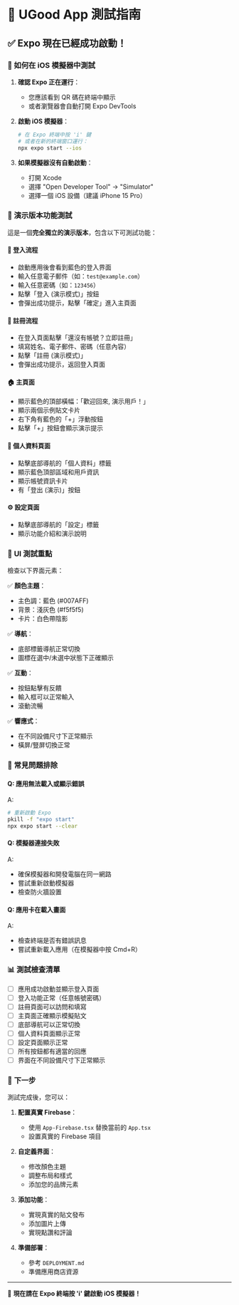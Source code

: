 # 🧪 UGood App 測試指南

## ✅ Expo 現在已經成功啟動！

### 📱 如何在 iOS 模擬器中測試

1. **確認 Expo 正在運行**：
   - 您應該看到 QR 碼在終端中顯示
   - 或者瀏覽器會自動打開 Expo DevTools

2. **啟動 iOS 模擬器**：
   ```bash
   # 在 Expo 終端中按 'i' 鍵
   # 或者在新的終端窗口運行：
   npx expo start --ios
   ```

3. **如果模擬器沒有自動啟動**：
   - 打開 Xcode
   - 選擇 "Open Developer Tool" → "Simulator"
   - 選擇一個 iOS 設備（建議 iPhone 15 Pro）

### 🎯 演示版本功能測試

這是一個**完全獨立的演示版本**，包含以下可測試功能：

#### 🔐 **登入流程**
- 啟動應用後會看到藍色的登入界面
- 輸入任意電子郵件（如：`test@example.com`）
- 輸入任意密碼（如：`123456`）
- 點擊「登入 (演示模式)」按鈕
- 會彈出成功提示，點擊「確定」進入主頁面

#### 📝 **註冊流程**
- 在登入頁面點擊「還沒有帳號？立即註冊」
- 填寫姓名、電子郵件、密碼（任意內容）
- 點擊「註冊 (演示模式)」
- 會彈出成功提示，返回登入頁面

#### 🏠 **主頁面**
- 顯示藍色的頂部橫幅：「歡迎回來, 演示用戶！」
- 顯示兩個示例貼文卡片
- 右下角有藍色的「+」浮動按鈕
- 點擊「+」按鈕會顯示演示提示

#### 👤 **個人資料頁面**
- 點擊底部導航的「個人資料」標籤
- 顯示藍色頂部區域和用戶資訊
- 顯示帳號資訊卡片
- 有「登出 (演示)」按鈕

#### ⚙️ **設定頁面**
- 點擊底部導航的「設定」標籤
- 顯示功能介紹和演示說明

### 🎨 **UI 測試重點**

檢查以下界面元素：

✅ **顏色主題**：
- 主色調：藍色 (#007AFF)
- 背景：淺灰色 (#f5f5f5)
- 卡片：白色帶陰影

✅ **導航**：
- 底部標籤導航正常切換
- 圖標在選中/未選中狀態下正確顯示

✅ **互動**：
- 按鈕點擊有反饋
- 輸入框可以正常輸入
- 滾動流暢

✅ **響應式**：
- 在不同設備尺寸下正常顯示
- 橫屏/豎屏切換正常

### 🐛 **常見問題排除**

#### Q: 應用無法載入或顯示錯誤
A: 
```bash
# 重新啟動 Expo
pkill -f "expo start"
npx expo start --clear
```

#### Q: 模擬器連接失敗
A:
- 確保模擬器和開發電腦在同一網路
- 嘗試重新啟動模擬器
- 檢查防火牆設置

#### Q: 應用卡在載入畫面
A:
- 檢查終端是否有錯誤訊息
- 嘗試重新載入應用（在模擬器中按 Cmd+R）

### 📊 **測試檢查清單**

- [ ] 應用成功啟動並顯示登入頁面
- [ ] 登入功能正常（任意帳號密碼）
- [ ] 註冊頁面可以訪問和填寫
- [ ] 主頁面正確顯示模擬貼文
- [ ] 底部導航可以正常切換
- [ ] 個人資料頁面顯示正常
- [ ] 設定頁面顯示正常
- [ ] 所有按鈕都有適當的回應
- [ ] 界面在不同設備尺寸下正常顯示

### 🚀 **下一步**

測試完成後，您可以：

1. **配置真實 Firebase**：
   - 使用 `App-Firebase.tsx` 替換當前的 `App.tsx`
   - 設置真實的 Firebase 項目

2. **自定義界面**：
   - 修改顏色主題
   - 調整布局和樣式
   - 添加您的品牌元素

3. **添加功能**：
   - 實現真實的貼文發布
   - 添加圖片上傳
   - 實現點讚和評論

4. **準備部署**：
   - 參考 `DEPLOYMENT.md`
   - 準備應用商店資源

---

🎉 **現在請在 Expo 終端按 'i' 鍵啟動 iOS 模擬器！** 